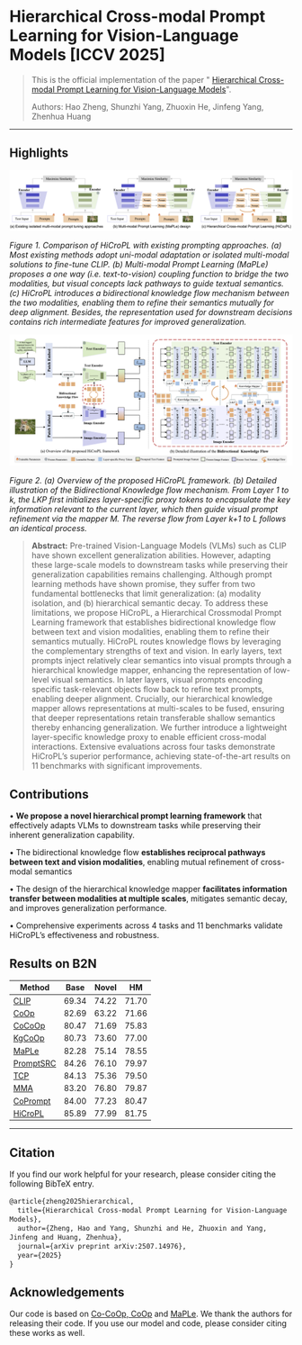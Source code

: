 # Hierarchical Cross-modal Prompt Learning for Vision-Language Models [ICCV 2025]

> This is the official implementation of the paper " [Hierarchical Cross-modal Prompt Learning for Vision-Language Models](https://arxiv.org/pdf/2507.14976)".
>
> Authors: Hao Zheng, Shunzhi Yang, Zhuoxin He, Jinfeng Yang, Zhenhua Huang

------

## Highlights

![motivation](docs/motivation.png)

*Figure 1. Comparison of HiCroPL with existing prompting approaches. (a) Most existing methods adopt uni-modal adaptation or isolated multi-modal solutions to fine-tune CLIP. (b) Multi-modal Prompt Learning (MaPLe) proposes a one way (i.e. text-to-vision) coupling function to bridge the two modalities, but visual concepts lack pathways to guide textual semantics. (c) HiCroPL introduces a bidirectional knowledge flow mechanism between the two modalities, enabling them to refine their semantics mutually for deep alignment. Besides, the representation used for downstream decisions contains rich intermediate features for improved generalization.*

![framework_final](docs/framework_final.png)

*Figure 2. (a) Overview of the proposed HiCroPL framework. (b) Detailed illustration of the Bidirectional Knowledge flow mechanism. From Layer 1 to k, the LKP first initializes layer-specific proxy tokens to encapsulate the key information relevant to the current layer, which then guide visual prompt refinement via the mapper M. The reverse flow from Layer k+1 to L follows an identical process.*

> **Abstract:** Pre-trained Vision-Language Models (VLMs) such as CLIP have shown excellent generalization abilities. However, adapting these large-scale models to downstream tasks while preserving their generalization capabilities remains challenging. Although prompt learning methods have shown promise, they suffer from two fundamental bottlenecks that limit generalization: (a) modality isolation, and (b) hierarchical semantic decay. To address these limitations, we propose HiCroPL, a Hierarchical Crossmodal Prompt Learning framework that establishes bidirectional knowledge flow between text and vision modalities, enabling them to refine their semantics mutually. HiCroPL routes knowledge flows by leveraging the complementary strengths of text and vision. In early layers, text prompts inject relatively clear semantics into visual prompts through a hierarchical knowledge mapper, enhancing the representation of low-level visual semantics. In later layers, visual prompts encoding specific task-relevant objects flow back to refine text prompts, enabling deeper alignment. Crucially, our hierarchical knowledge mapper allows representations at multi-scales to be fused, ensuring that deeper representations retain transferable shallow semantics thereby enhancing generalization. We further introduce a lightweight layer-specific knowledge proxy to enable efficient cross-modal interactions. Extensive evaluations across four tasks demonstrate HiCroPL’s superior performance, achieving state-of-the-art results on 11 benchmarks with significant improvements.

## Contributions

• **We propose a novel hierarchical prompt learning framework** that effectively adapts VLMs to downstream tasks while preserving their inherent generalization capability. 

• The bidirectional knowledge flow **establishes reciprocal pathways between text and vision modalities**, enabling mutual refinement of cross-modal semantics

• The design of the hierarchical knowledge mapper **facilitates information transfer between modalities at multiple scales**, mitigates semantic decay, and improves generalization performance. 

• Comprehensive experiments across 4 tasks and 11 benchmarks validate HiCroPL’s effectiveness and robustness.

## Results on B2N

| Method                                                       | Base  | Novel | HM    |
| ------------------------------------------------------------ | ----- | ----- | ----- |
| [CLIP](https://arxiv.org/abs/2103.00020)                     | 69.34 | 74.22 | 71.70 |
| [CoOp](https://arxiv.org/abs/2109.01134)                     | 82.69 | 63.22 | 71.66 |
| [CoCoOp](https://arxiv.org/pdf/2203.05557)                   | 80.47 | 71.69 | 75.83 |
| [KgCoOp](https://arxiv.org/pdf/2303.13283)                   | 80.73 | 73.60 | 77.00 |
| [MaPLe](https://arxiv.org/abs/2210.03117)                    | 82.28 | 75.14 | 78.55 |
| [PromptSRC](https://arxiv.org/abs/2307.06948)                | 84.26 | 76.10 | 79.97 |
| [TCP](https://arxiv.org/abs/2311.18231)                      | 84.13 | 75.36 | 79.50 |
| [MMA](https://openaccess.thecvf.com/content/CVPR2024/papers/Yang_MMA_Multi-Modal_Adapter_for_Vision-Language_Models_CVPR_2024_paper.pdf) | 83.20 | 76.80 | 79.87 |
| [CoPrompt](https://arxiv.org/abs/2306.01195)                 | 84.00 | 77.23 | 80.47 |
| [HiCroPL](https://arxiv.org/pdf/2507.14976)                  | 85.89 | 77.99 | 81.75 |

------

## Citation

If you find our work helpful for your research, please consider citing the following BibTeX entry.

```
@article{zheng2025hierarchical,
  title={Hierarchical Cross-modal Prompt Learning for Vision-Language Models},
  author={Zheng, Hao and Yang, Shunzhi and He, Zhuoxin and Yang, Jinfeng and Huang, Zhenhua},
  journal={arXiv preprint arXiv:2507.14976},
  year={2025}
}
```

## Acknowledgements

Our code is based on [Co-CoOp, CoOp](https://github.com/KaiyangZhou/CoOp) and [MaPLe](https://github.com/muzairkhattak/multimodal-prompt-learning). We thank the authors for releasing their code. If you use our model and code, please consider citing these works as well.

